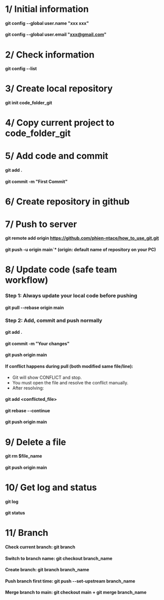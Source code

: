 # 1/ Initial information
#### git config --global user.name "xxx xxx" 
#### git config --global user.email "xxx@gmail.com"
 
# 2/ Check information
#### git config --list
 
# 3/ Create local repository
#### git init code_folder_git
 
# 4/ Copy current project to code_folder_git
 
# 5/ Add code and commit
#### git add .
#### git commit -m "First Commit"
 
# 6/ Create repository in github
 
# 7/ Push to server
#### git remote add origin https://github.com/phien-ntace/how_to_use_git.git
#### git push -u origin main`* (origin: default name of repository on your PC)
 
# 8/ Update code (safe team workflow)
### Step 1: Always update your local code before pushing
#### git pull --rebase origin main
 
### Step 2: Add, commit and push normally
#### git add .
#### git commit -m "Your changes"
#### git push origin main
 
#### If conflict happens during pull (both modified same file/line):
- Git will show CONFLICT and stop.
- You must open the file and resolve the conflict manually.
- After resolving:  
#### git add <conflicted_file>
#### git rebase --continue
#### git push origin main
 
# 9/ Delete a file
#### git rm $file_name
#### git push origin main
 
# 10/ Get log and status
#### git log
#### git status 
 
# 11/ Branch
#### Check current branch: git branch
#### Switch to branch name: git checkout branch_name

#### Create branch: git branch branch_name
#### Push branch first time: git push --set-upstream branch_name  
#### Merge branch to main: git checkout main + git merge branch_name
